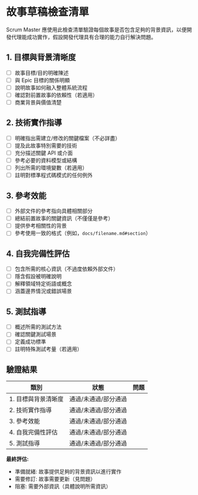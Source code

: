 # 故事草稿檢查清單

Scrum Master 應使用此檢查清單驗證每個故事是否包含足夠的背景資訊，以便開發代理能成功實作，假設開發代理具有合理的能力自行解決問題。

## 1. 目標與背景清晰度

- [ ] 故事目標/目的明確陳述
- [ ] 與 Epic 目標的關係明顯
- [ ] 說明故事如何融入整體系統流程
- [ ] 確認對前置故事的依賴性（若適用）
- [ ] 商業背景與價值清楚

## 2. 技術實作指導

- [ ] 明確指出需建立/修改的關鍵檔案（不必詳盡）
- [ ] 提及此故事特別需要的技術
- [ ] 充分描述關鍵 API 或介面
- [ ] 參考必要的資料模型或結構
- [ ] 列出所需的環境變數（若適用）
- [ ] 註明對標準程式碼模式的任何例外

## 3. 參考效能

- [ ] 外部文件的參考指向具體相關部分
- [ ] 總結前置故事的關鍵資訊（不僅僅是參考）
- [ ] 提供參考相關性的背景
- [ ] 參考使用一致的格式（例如，`docs/filename.md#section`）

## 4. 自我完備性評估

- [ ] 包含所需的核心資訊（不過度依賴外部文件）
- [ ] 隱含假設被明確說明
- [ ] 解釋領域特定術語或概念
- [ ] 涵蓋邊界情況或錯誤場景

## 5. 測試指導

- [ ] 概述所需的測試方法
- [ ] 確認關鍵測試場景
- [ ] 定義成功標準
- [ ] 註明特殊測試考量（若適用）

## 驗證結果

| 類別                | 狀態                 | 問題 |
| ------------------- | -------------------- | ---- |
| 1. 目標與背景清晰度 | 通過/未通過/部分通過 |      |
| 2. 技術實作指導     | 通過/未通過/部分通過 |      |
| 3. 參考效能         | 通過/未通過/部分通過 |      |
| 4. 自我完備性評估   | 通過/未通過/部分通過 |      |
| 5. 測試指導         | 通過/未通過/部分通過 |      |

**最終評估:**

- 準備就緒: 故事提供足夠的背景資訊以進行實作
- 需要修訂: 故事需要更新（見問題）
- 阻塞: 需要外部資訊（具體說明所需資訊）
